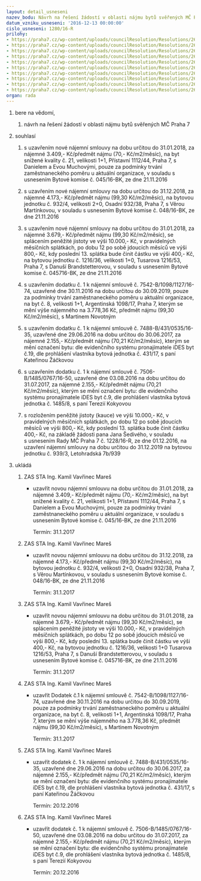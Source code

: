 ```yaml
---
layout: detail_usneseni
nazev_bodu: Návrh na řešení žádostí v oblasti nájmu bytů svěřených MČ Praha 7
datum_vzniku_usneseni: '2016-12-13 00:00:00'
cislo_usneseni: 1280/16-R
prilohy:
- https://praha7.cz/wp-content/uploads/councilResolution/Resolutions/26940/export/00DZb_BJ20161213~146380.docx
- https://praha7.cz/wp-content/uploads/councilResolution/Resolutions/26940/export/02_BJ20161213~146379.pdf
- https://praha7.cz/wp-content/uploads/councilResolution/Resolutions/26940/export/03_BJ20161213~146377.pdf
- https://praha7.cz/wp-content/uploads/councilResolution/Resolutions/26940/export/04_BJ20161213~146375.pdf
- https://praha7.cz/wp-content/uploads/councilResolution/Resolutions/26940/export/05_BJ20161213~146373.pdf
- https://praha7.cz/wp-content/uploads/councilResolution/Resolutions/26940/export/06_BJ20161213~146371.pdf
- https://praha7.cz/wp-content/uploads/councilResolution/Resolutions/26940/export/07_BJ20161213~146369.pdf
- https://praha7.cz/wp-content/uploads/councilResolution/Resolutions/26940/export/08_BJ20161213~146367.pdf
- https://praha7.cz/wp-content/uploads/councilResolution/Resolutions/26940/export/Sedivy~146365.pdf
- https://praha7.cz/wp-content/uploads/councilResolution/Resolutions/26940/export/export~297093.pdf
organ: rada
---
```

<ol class="urzList_view" id="urzList">
<li id="" class="urzClass1"><span name="44">bere na vědomí,</span> 
<ol class="urzOlClass">
<li id="" class="urzClass2" style="TEXT-ALIGN: left"><span><p>návrh na řešení žádostí v oblasti nájmu bytů svěřených MČ Praha 7</p></span></li></ol></li>
<li id="" class="urzClass1"><span name="26">souhlasí</span> 
<ol class="urzOlClass">
<li id="" class="urzClass2" style="TEXT-ALIGN: left"><span><p>s uzavřením nové nájemní smlouvy na dobu určitou do 31.01.2018, za nájemné 3.409,- Kč/předmět nájmu (70,- Kč/m2/měsíc),&nbsp;na byt snížené kvality č. 21, velikosti 1+1, Přístavní 1112/44, Praha 7, s Danielem a Evou Muchovými, pouze za podmínky trvání zaměstnaneckého poměru u aktuální organizace,&nbsp;v souladu s usnesením Bytové komise č. 045/16-BK, ze dne 21.11.2016</p></span></li>
<li id="" class="urzClass2" style="TEXT-ALIGN: left"><span><p>s uzavřením nové nájemní smlouvy na dobu určitou do 31.12.2018, za nájemné 4.173,- Kč/předmět nájmu (99,30 Kč/m2/měsíc), na bytovou jednotku&nbsp;č. 932/4, velikosti 2+0, Osadní 932/38, Praha 7, s Věrou Martínkovou, v souladu s usnesením Bytové komise č. 048/16-BK, ze dne 21.11.2016</p></span></li>
<li id="" class="urzClass2" style="TEXT-ALIGN: left"><span><p>s uzavřením nové nájemní smlouvy na dobu určitou do 31.01.2018, za nájemné 3.679,- Kč/předmět nájmu (99,30 Kč/m2/měsíc), se splácením peněžité jistoty ve výši 10.000,- Kč, v pravidelných měsíčních splátkách, po dobu 12 po sobě jdoucích měsíců ve výši 800,- Kč, kdy poslední 13. splátka bude činit částku ve výši 400,- Kč, na bytovou jednotku&nbsp;č. 1216/36, velikosti 1+0, Tusarova 1216/53, Praha 7, s Danuší Brandstetterovou,&nbsp;v souladu s usnesením Bytové komise č. 045716-BK, ze dne 21.11.2016</p></span></li>
<li id="" class="urzClass2" style="TEXT-ALIGN: left"><span><p>s uzavřením dodatku č. 1 k nájemní smlouvě č. 7542-B/1098/1127/16-74, uzavřené dne 30.11.2016 na dobu určitou do 30.09.2019, pouze za podmínky trvání zaměstnaneckého poměru u aktuální organizace, na byt č. 8, velikosti 1+1, Argentinská 1098/17, Praha 7, kterým se mění výše nájemného na 3.778,36 Kč, předmět nájmu (99,30 Kč/m2/měsíc), s Martinem Novotným</p></span></li>
<li id="" class="urzClass2" style="TEXT-ALIGN: left"><span><p>s uzavřením&nbsp;dodatku č. 1 k nájemní smlouvě č. 7488-B/431/0535/16-35, uzavřené dne 29.06.2016 na dobu určitou do 30.06.2017, za nájemné 2.155,- Kč/předmět nájmu (70,21 Kč/m2/měsíc), kterým se mění označení bytu: dle evidenčního systému pronajímatele iDES byt č.19, dle prohlášení vlastníka bytová jednotka č. 431/17, s paní Kateřinou Žáčkovou</p></span></li>
<li id="" class="urzClass2" style="TEXT-ALIGN: left"><span><p>s uzavřením dodatku č. 1 k nájemní smlouvě č. 7506-B/1485/0767/16-50, uzavřené dne 03.08.2016 na dobu určitou do 31.07.2017, za nájemné 2.155,- Kč/předmět nájmu (70,21 Kč/m2/měsíc), kterým se mění označení bytu: dle evidenčního systému pronajímatele iDES byt č.9, dle prohlášení vlastníka bytová jednotka č. 1485/8, s paní Terezií Kokyovou</p></span></li>
<li id="" class="urzClass2" style="TEXT-ALIGN: left"><span><p>s rozložením&nbsp;peněžité jistoty (kauce) ve výši 10.000,- Kč, v pravidelných měsíčních splátkách, po dobu 12 po sobě jdoucích měsíců ve výši 800,- Kč, kdy poslední 13. splátka bude činit částku 400,- Kč,&nbsp;na základě žádosti pana Jana Šedivého, v souladu s&nbsp;usnesením Rady MČ Praha 7 č. 1228/16-R, ze dne 01.12.2016, na uzavření nájemní smlouvy na dobu určitou do 31.12.2019 na bytovou jednotku č. 939/3, Letohradská 7b/939</p></span></li></ol></li><li class="urzClass1" id="urzUkoly"><span name="1">ukládá</span><ol class="urzOlClass"><li class="urzClass2"><span><p>ZAS STA Ing. Kamil Vavřinec Mareš</p></span><ul class="urzUlClass"><li class="urzClass3"><span><p>uzavřít novou nájemní smlouvu na dobu určitou do 31.01.2018, za nájemné 3.409,- Kč/předmět nájmu (70,- Kč/m2/měsíc), na byt snížené kvality č. 21, velikosti 1+1, Přístavní 1112/44, Praha 7, s Danielem a Evou Muchovými, pouze za podmínky trvání zaměstnaneckého poměru u aktuální organizace, v souladu s usnesením Bytové komise č. 045/16-BK, ze dne 21.11.2016</p></span><span class="urzUkolTermin">  Termín:&nbsp;31.1.2017</span></li></ul></li><li class="urzClass2"><span><p>ZAS STA Ing. Kamil Vavřinec Mareš</p></span><ul class="urzUlClass"><li class="urzClass3"><span><p>uzavřít novou nájemní smlouvu na dobu určitou do 31.12.2018, za nájemné 4.173,- Kč/předmět nájmu (99,30 Kč/m2/měsíc), na bytovou jednotku č. 932/4, velikosti 2+0, Osadní 932/38, Praha 7, s Věrou Martínkovou, v souladu s usnesením Bytové komise č. 048/16-BK, ze dne 21.11.2016</p></span><span class="urzUkolTermin">  Termín:&nbsp;31.1.2017</span></li></ul></li><li class="urzClass2"><span><p>ZAS STA Ing. Kamil Vavřinec Mareš</p></span><ul class="urzUlClass"><li class="urzClass3"><span><p>uzavřít novou nájemní smlouvu na dobu určitou do 31.01.2018, za nájemné 3.679,- Kč/předmět nájmu (99,30 Kč/m2/měsíc), se splácením peněžité jistoty ve výši 10.000,- Kč, v pravidelných měsíčních splátkách, po dobu 12 po sobě jdoucích měsíců ve výši 800,- Kč, kdy poslední 13. splátka bude činit částku ve výši 400,- Kč, na bytovou jednotku č. 1216/36, velikosti 1+0 Tusarova 1216/53, Praha 7, s Danuší Brandstetterovou, v souladu s usnesením Bytové komise č. 045716-BK, ze dne 21.11.2016</p></span><span class="urzUkolTermin">  Termín:&nbsp;31.1.2017</span></li></ul></li><li class="urzClass2"><span><p>ZAS STA Ing. Kamil Vavřinec Mareš</p></span><ul class="urzUlClass"><li class="urzClass3"><span><p>uzavřít Dodatek č.1 k nájemní smlouvě č. 7542-B/1098/1127/16-74, uzavřené dne 30.11.2016 na dobu určitou do 30.09.2019, pouze za podmínky trvání zaměstnaneckého poměru u aktuální organizace, na byt č. 8, velikosti 1+1, Argentinská 1098/17, Praha 7, kterým se mění výše nájemného na 3.778,36 Kč, předmět nájmu (99,30 Kč/m2/měsíc),  s Martinem Novotným</p></span><span class="urzUkolTermin">  Termín:&nbsp;31.1.2017</span></li></ul></li><li class="urzClass2"><span><p>ZAS STA Ing. Kamil Vavřinec Mareš</p></span><ul class="urzUlClass"><li class="urzClass3"><span><p>uzavřít dodatek č. 1 k nájemní smlouvě č. 7488-B/431/0535/16-35, uzavřené dne 29.06.2016 na dobu určitou do 30.06.2017, za nájemné 2.155,- Kč/předmět nájmu (70,21 Kč/m2/měsíc), kterým se mění označení bytu: dle evidenčního systému pronajímatele iDES byt č.19, dle prohlášení vlastníka bytová jednotka č. 431/17, s paní Kateřinou Žáčkovou</p></span><span class="urzUkolTermin">  Termín:&nbsp;20.12.2016</span></li></ul></li><li class="urzClass2"><span><p>ZAS STA Ing. Kamil Vavřinec Mareš</p></span><ul class="urzUlClass"><li class="urzClass3"><span><p>uzavřít dodatek č. 1 k nájemní smlouvě č. 7506-B/1485/0767/16-50, uzavřené dne 03.08.2016 na dobu určitou do 31.07.2017, za nájemné 2.155,- Kč/předmět nájmu (70,21 Kč/m2/měsíc), kterým se mění označení bytu: dle evidenčního systému pronajímatele iDES byt č.9, dle prohlášení vlastníka bytová jednotka č. 1485/8, s paní Terezií Kokyovou</p></span><span class="urzUkolTermin">  Termín:&nbsp;20.12.2016</span></li></ul></li></ol></li>
</ol>